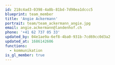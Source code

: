 ```yaml
---
id: 218c4ad3-0398-4a8b-81bd-7d90ea1dccc5
blueprint: team_member
title: 'Angie Ackermann'
portrait: team/team_ackermann_angie.jpg
email: angie.ackermann@landenhof.ch
phone: '+41 62 737 05 33'
updated_by: 04e1ae9a-6ef8-4ba0-931b-7cd69cc0d3a2
updated_at: 1686142606
functions:
  - kommunikation
is_gl_member: true
---
```

